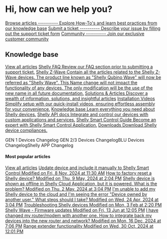 Hi, how can we help you?
==========

[Browse articles ---------- Explore How-To's and learn best practices from our knowledge base](/en/support/solutions)
[Submit a ticket ---------- Describe your issue by filling out the support ticket form](/en/support/tickets/new)
[Community ---------- Join our exclusive customer community](https://community.shelly.cloud)

Knowledge base
----------

[View all articles](/en/support/solutions)
[Shelly FAQ Review our FAQ section prior to submitting a support ticket.](/en/support/solutions/103000096015)
[Shelly Z-Wave Contain all the articles related to the Shelly Z-Wave devices. The product line known as "Shelly Qubino Wave" will now be referred as "Shelly Wave". This Name change will not impact the functionality of any devices. The only modification will be the use of the new name in all future documentation.](/en/support/solutions/103000149854)
[Solutions & Articles Discover a wealth of information, solutions, and insightful articles](/en/support/solutions/103000237018)
[Installation Videos Simplify setup with our quick-install videos, ensuring effortless assembly for your convenience.](/en/support/solutions/103000242920)
[Knowledge base Learn everything you need about Shelly devices.](https://kb.shelly.cloud/knowledge-base/)
[Shelly API docs Integrate and control our devices with custom applications and services.](https://shelly-api-docs.shelly.cloud/)
[Shelly Smart Control Guide Become an expert with Shelly Smart Control Application.](https://kb.shelly.cloud/knowledge-base/shelly-smart-control-guide)
[Downloads Download Shelly device compliances.](https://kb.shelly.cloud/knowledge-base/device-compliance)

GEN 1 Devices Changelog GEN 2/3 Devices ChangelogBLU Devices ChangelogShelly APP Changelog

#### Most popular articles ####

[View all articles](/en/support/solutions)
[Update device and include it manually to Shelly Smart Control Modified on Fri, 8 Nov, 2024 at 11:30 AM](/en/support/solutions/articles/103000279888-update-device-and-include-it-manually-to-shelly-smart-control)
[How to factory reset a Shelly device? Modified on Thu, 9 May, 2024 at 2:04 PM](/en/support/solutions/articles/103000095415-how-to-factory-reset-a-shelly-device-)
[Shelly device is shown as offline in Shelly Cloud Application, but it is powered. What is the problem? Modified on Thu, 2 May, 2024 at 3:04 PM](/en/support/solutions/articles/103000046374-shelly-device-is-shown-as-offline-in-shelly-cloud-application-but-it-is-powered-what-is-the-problem)
[I'm unable to add my Shelly device to the cloud and I'm seeing the error "Device owned by another user." What steps should I take? Modified on Wed, 24 Apr, 2024 at 3:04 PM](/en/support/solutions/articles/103000043907-i-m-unable-to-add-my-shelly-device-to-the-cloud-and-i-m-seeing-the-error-device-owned-by-another-use)
[Troubleshooting Shelly devices Modified on Mon, 3 Feb at 2:20 PM](/en/support/solutions/articles/103000280420-troubleshooting-shelly-devices)
[Shelly Wave - Firmware updates Modified on Fri, 13 Jun at 12:05 PM](/en/support/solutions/articles/103000258471-shelly-wave-firmware-updates)
[I have changed my router/modem with another one. How to integrate back my devices into the new router and network? Modified on Mon, 16 Dec, 2024 at 7:06 PM](/en/support/solutions/articles/103000046465-i-have-changed-my-router-modem-with-another-one-how-to-integrate-back-my-devices-into-the-new-router)
[Range extender functionality Modified on Wed, 30 Oct, 2024 at 12:01 PM](/en/support/solutions/articles/103000222505-range-extender-functionality)
